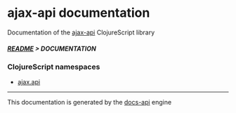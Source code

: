 
# ajax-api documentation

Documentation of the [ajax-api](https://github.com/bithandshake/ajax-api) ClojureScript library

##### [README](../README.md) > DOCUMENTATION

### ClojureScript namespaces

* [ajax.api](cljs/ajax/API.md)

---

This documentation is generated by the [docs-api](https://github.com/bithandshake/docs-api) engine

